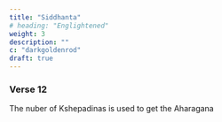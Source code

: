 ```yaml
---
title: "Siddhanta"
# heading: "Englightened"
weight: 3
description: ""
c: "darkgoldenrod"
draft: true
---
```



### Verse 12

The nuber of Kshepadinas is used to get the Aharagana